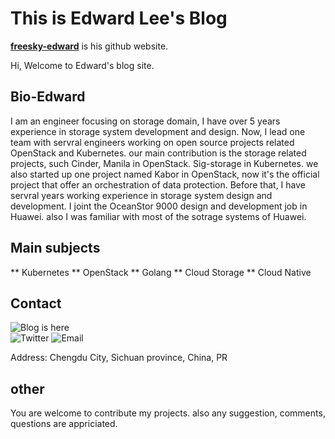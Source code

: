 # This is Edward Lee's Blog

**[freesky-edward](http://github.com/freesky-edward)** is his github website.

Hi,
Welcome to Edward's blog site.

## Bio-Edward
I am an engineer focusing on storage domain, I have over 5 years experience in storage system development and design. 
Now, I lead one team with servral engineers working on open source projects related OpenStack and Kubernetes. our main contribution is the storage related projects, such Cinder, Manila in OpenStack. Sig-storage in Kubernetes. we also started up one project named Kabor in OpenStack, now it's the official project that offer an orchestration of data protection.
Before that, I have servral years working experience in storage system design and development. I joint the OceanStor 9000 design and development job in Huawei. also I was familiar with most of the sotrage systems of Huawei.

## Main subjects

** Kubernetes
** OpenStack
** Golang
** Cloud Storage
** Cloud Native

## Contact

![Blog is here](https://freesky-edward.github.io)    
![Twitter](https://www.twitter.com/EdwardL0086)
![Email](mailto://freesky.edward@gmail.com)

Address: Chengdu City, Sichuan province, China, PR

## other

You are welcome to contribute my projects. also any suggestion, comments, questions are appriciated.
